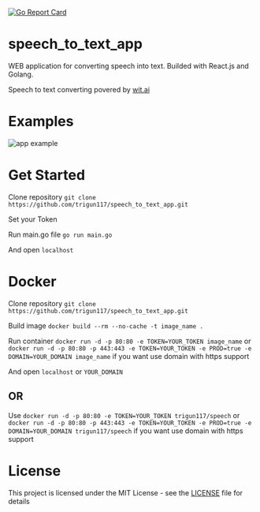 [![Go Report Card](https://goreportcard.com/badge/github.com/trigun117/speech_to_text_app)](https://goreportcard.com/report/github.com/trigun117/speech_to_text_app)
# speech_to_text_app
WEB application for converting speech into text. Builded with React.js and Golang.

Speech to text converting povered by [wit.ai](https://wit.ai/)

# Examples

![app example](https://github.com/trigun117/speech_to_text_app/blob/master/image.JPG)

# Get Started
Clone repository `git clone https://github.com/trigun117/speech_to_text_app.git`

Set your Token

Run main.go file `go run main.go`

And open `localhost`

# Docker
Clone repository `git clone https://github.com/trigun117/speech_to_text_app.git`

Build image `docker build --rm --no-cache -t image_name .`

Run container `docker run -d -p 80:80 -e TOKEN=YOUR_TOKEN image_name` or `docker run -d -p 80:80 -p 443:443 -e TOKEN=YOUR_TOKEN -e PROD=true -e DOMAIN=YOUR_DOMAIN image_name` if you want use domain with https support

And open `localhost` or `YOUR_DOMAIN`

## OR
Use `docker run -d -p 80:80 -e TOKEN=YOUR_TOKEN trigun117/speech` or `docker run -d -p 80:80 -p 443:443 -e TOKEN=YOUR_TOKEN -e PROD=true -e DOMAIN=YOUR_DOMAIN trigun117/speech` if you want use domain with https support

# License
This project is licensed under the MIT License - see the [LICENSE](LICENSE) file for details
